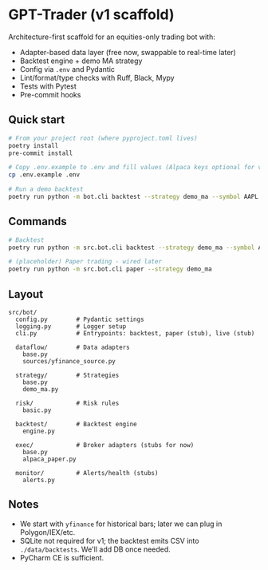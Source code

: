 # GPT-Trader (v1 scaffold)

Architecture-first scaffold for an equities-only trading bot with:
- Adapter-based data layer (free now, swappable to real-time later)
- Backtest engine + demo MA strategy
- Config via `.env` and Pydantic
- Lint/format/type checks with Ruff, Black, Mypy
- Tests with Pytest
- Pre-commit hooks

## Quick start

```bash
# From your project root (where pyproject.toml lives)
poetry install
pre-commit install

# Copy .env.example to .env and fill values (Alpaca keys optional for v1)
cp .env.example .env

# Run a demo backtest
poetry run python -m bot.cli backtest --strategy demo_ma --symbol AAPL --start 2023-01-01 --end 2023-06-30
```

## Commands

```bash
# Backtest
poetry run python -m src.bot.cli backtest --strategy demo_ma --symbol AAPL --start 2023-01-01 --end 2023-06-30

# (placeholder) Paper trading - wired later
poetry run python -m src.bot.cli paper --strategy demo_ma
```

## Layout

```
src/bot/
  config.py        # Pydantic settings
  logging.py       # Logger setup
  cli.py           # Entrypoints: backtest, paper (stub), live (stub)

  dataflow/        # Data adapters
    base.py
    sources/yfinance_source.py

  strategy/        # Strategies
    base.py
    demo_ma.py

  risk/            # Risk rules
    basic.py

  backtest/        # Backtest engine
    engine.py

  exec/            # Broker adapters (stubs for now)
    base.py
    alpaca_paper.py

  monitor/         # Alerts/health (stubs)
    alerts.py
```

## Notes

- We start with `yfinance` for historical bars; later we can plug in Polygon/IEX/etc.
- SQLite not required for v1; the backtest emits CSV into `./data/backtests`. We'll add DB once needed.
- PyCharm CE is sufficient.
